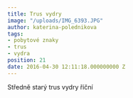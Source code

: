 ```yaml
---
title: Trus vydry
image: "/uploads/IMG_6393.JPG"
author: katerina-polednikova
tags:
- pobytové znaky
- trus
- vydra
position: 21
date: 2016-04-30 12:11:18.000000000 Z
---
```

Středně starý trus vydry říční
